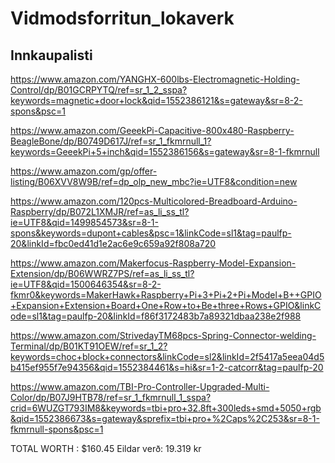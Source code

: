 # Vidmodsforritun_lokaverk

## Innkaupalisti
https://www.amazon.com/YANGHX-600lbs-Electromagnetic-Holding-Control/dp/B01GCRPYTQ/ref=sr_1_2_sspa?keywords=magnetic+door+lock&qid=1552386121&s=gateway&sr=8-2-spons&psc=1

https://www.amazon.com/GeeekPi-Capacitive-800x480-Raspberry-BeagleBone/dp/B0749D617J/ref=sr_1_fkmrnull_1?keywords=GeeekPi+5+inch&qid=1552386156&s=gateway&sr=8-1-fkmrnull

https://www.amazon.com/gp/offer-listing/B06XVV8W9B/ref=dp_olp_new_mbc?ie=UTF8&condition=new

https://www.amazon.com/120pcs-Multicolored-Breadboard-Arduino-Raspberry/dp/B072L1XMJR/ref=as_li_ss_tl?ie=UTF8&qid=1499854573&sr=8-1-spons&keywords=dupont+cables&psc=1&linkCode=sl1&tag=paulfp-20&linkId=fbc0ed41d1e2ac6e9c659a92f808a720

https://www.amazon.com/Makerfocus-Raspberry-Model-Expansion-Extension/dp/B06WWRZ7PS/ref=as_li_ss_tl?ie=UTF8&qid=1500646354&sr=8-2-fkmr0&keywords=MakerHawk+Raspberry+Pi+3+Pi+2+Pi+Model+B++GPIO+Expansion+Extension+Board+One+Row+to+Be+three+Rows+GPIO&linkCode=sl1&tag=paulfp-20&linkId=f86f3172483b7a89321dbaa238e2f988

https://www.amazon.com/StrivedayTM68pcs-Spring-Connector-welding-Terminal/dp/B01KT91OEW/ref=sr_1_2?keywords=choc+block+connectors&linkCode=sl2&linkId=2f5417a5eea04d5b415ef955f7e94356&qid=1552384461&s=hi&sr=1-2-catcorr&tag=paulfp-20

https://www.amazon.com/TBI-Pro-Controller-Upgraded-Multi-Color/dp/B07J9HTB78/ref=sr_1_fkmrnull_1_sspa?crid=6WUZGT793IM8&keywords=tbi+pro+32.8ft+300leds+smd+5050+rgb&qid=1552386673&s=gateway&sprefix=tbi+pro+%2Caps%2C253&sr=8-1-fkmrnull-spons&psc=1

TOTAL WORTH : $160.45
Eildar verð: 19.319 kr
